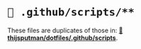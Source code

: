 # `📂 .github/scripts/**`

These files are duplicates of those in:
**[📂 thijsputman/dotfiles/.github/scripts](https://github.com/thijsputman/dotfiles/tree/master/.github/scripts)**.
